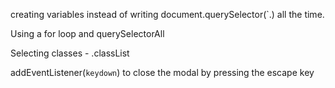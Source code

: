 creating variables instead of writing document.querySelector(`.) all the time.

Using a for loop and querySelectorAll

Selecting classes - .classList

addEventListener(`keydown`) to close the modal by pressing the escape key
